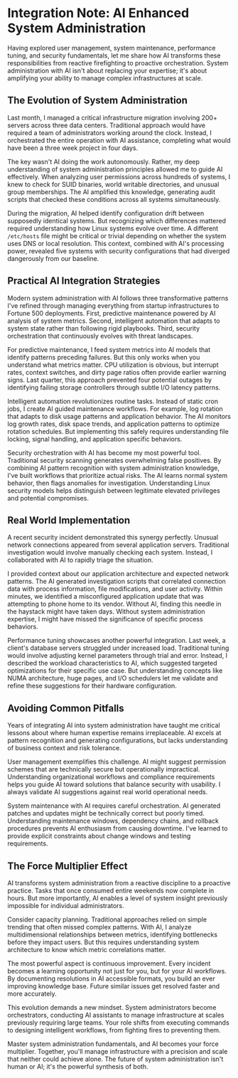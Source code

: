 # Integration Note: AI Enhanced System Administration

Having explored user management, system maintenance, performance tuning, and security fundamentals, let me share how AI transforms these responsibilities from reactive firefighting to proactive orchestration. System administration with AI isn't about replacing your expertise; it's about amplifying your ability to manage complex infrastructures at scale.

## The Evolution of System Administration

Last month, I managed a critical infrastructure migration involving 200+ servers across three data centers. Traditional approach would have required a team of administrators working around the clock. Instead, I orchestrated the entire operation with AI assistance, completing what would have been a three week project in four days.

The key wasn't AI doing the work autonomously. Rather, my deep understanding of system administration principles allowed me to guide AI effectively. When analyzing user permissions across hundreds of systems, I knew to check for SUID binaries, world writable directories, and unusual group memberships. The AI amplified this knowledge, generating audit scripts that checked these conditions across all systems simultaneously.

During the migration, AI helped identify configuration drift between supposedly identical systems. But recognizing which differences mattered required understanding how Linux systems evolve over time. A different `/etc/hosts` file might be critical or trivial depending on whether the system uses DNS or local resolution. This context, combined with AI's processing power, revealed five systems with security configurations that had diverged dangerously from our baseline.

## Practical AI Integration Strategies

Modern system administration with AI follows three transformative patterns I've refined through managing everything from startup infrastructures to Fortune 500 deployments. First, predictive maintenance powered by AI analysis of system metrics. Second, intelligent automation that adapts to system state rather than following rigid playbooks. Third, security orchestration that continuously evolves with threat landscapes.

For predictive maintenance, I feed system metrics into AI models that identify patterns preceding failures. But this only works when you understand what metrics matter. CPU utilization is obvious, but interrupt rates, context switches, and dirty page ratios often provide earlier warning signs. Last quarter, this approach prevented four potential outages by identifying failing storage controllers through subtle I/O latency patterns.

Intelligent automation revolutionizes routine tasks. Instead of static cron jobs, I create AI guided maintenance workflows. For example, log rotation that adapts to disk usage patterns and application behavior. The AI monitors log growth rates, disk space trends, and application patterns to optimize rotation schedules. But implementing this safely requires understanding file locking, signal handling, and application specific behaviors.

Security orchestration with AI has become my most powerful tool. Traditional security scanning generates overwhelming false positives. By combining AI pattern recognition with system administration knowledge, I've built workflows that prioritize actual risks. The AI learns normal system behavior, then flags anomalies for investigation. Understanding Linux security models helps distinguish between legitimate elevated privileges and potential compromises.

## Real World Implementation

A recent security incident demonstrated this synergy perfectly. Unusual network connections appeared from several application servers. Traditional investigation would involve manually checking each system. Instead, I collaborated with AI to rapidly triage the situation.

I provided context about our application architecture and expected network patterns. The AI generated investigation scripts that correlated connection data with process information, file modifications, and user activity. Within minutes, we identified a misconfigured application update that was attempting to phone home to its vendor. Without AI, finding this needle in the haystack might have taken days. Without system administration expertise, I might have missed the significance of specific process behaviors.

Performance tuning showcases another powerful integration. Last week, a client's database servers struggled under increased load. Traditional tuning would involve adjusting kernel parameters through trial and error. Instead, I described the workload characteristics to AI, which suggested targeted optimizations for their specific use case. But understanding concepts like NUMA architecture, huge pages, and I/O schedulers let me validate and refine these suggestions for their hardware configuration.

## Avoiding Common Pitfalls

Years of integrating AI into system administration have taught me critical lessons about where human expertise remains irreplaceable. AI excels at pattern recognition and generating configurations, but lacks understanding of business context and risk tolerance.

User management exemplifies this challenge. AI might suggest permission schemes that are technically secure but operationally impractical. Understanding organizational workflows and compliance requirements helps you guide AI toward solutions that balance security with usability. I always validate AI suggestions against real world operational needs.

System maintenance with AI requires careful orchestration. AI generated patches and updates might be technically correct but poorly timed. Understanding maintenance windows, dependency chains, and rollback procedures prevents AI enthusiasm from causing downtime. I've learned to provide explicit constraints about change windows and testing requirements.

## The Force Multiplier Effect

AI transforms system administration from a reactive discipline to a proactive practice. Tasks that once consumed entire weekends now complete in hours. But more importantly, AI enables a level of system insight previously impossible for individual administrators.

Consider capacity planning. Traditional approaches relied on simple trending that often missed complex patterns. With AI, I analyze multidimensional relationships between metrics, identifying bottlenecks before they impact users. But this requires understanding system architecture to know which metric correlations matter.

The most powerful aspect is continuous improvement. Every incident becomes a learning opportunity not just for you, but for your AI workflows. By documenting resolutions in AI accessible formats, you build an ever improving knowledge base. Future similar issues get resolved faster and more accurately.

This evolution demands a new mindset. System administrators become orchestrators, conducting AI assistants to manage infrastructure at scales previously requiring large teams. Your role shifts from executing commands to designing intelligent workflows, from fighting fires to preventing them.

Master system administration fundamentals, and AI becomes your force multiplier. Together, you'll manage infrastructure with a precision and scale that neither could achieve alone. The future of system administration isn't human or AI; it's the powerful synthesis of both.